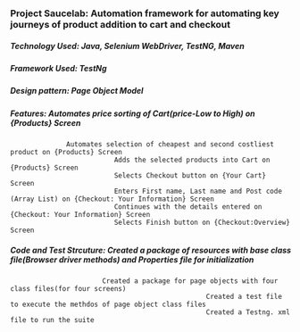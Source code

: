 ### Project Saucelab: Automation framework for automating key journeys of product addition to cart and checkout
##### Technology Used: Java, Selenium WebDriver, TestNG, Maven
##### Framework Used: TestNg
##### Design pattern: Page Object Model
##### Features:       Automates price sorting of Cart(price-Low to High) on {Products} Screen
                  Automates selection of cheapest and second costliest product on {Products} Screen
						      Adds the selected products into Cart on {Products} Screen
						      Selects Checkout button on {Your Cart} Screen
						      Enters First name, Last name and Post code (Array List) on {Checkout: Your Information} Screen
						      Continues with the details entered on {Checkout: Your Information} Screen
						      Selects Finish button on {Checkout:Overview} Screen

##### Code and Test Strcuture: Created a package of resources with base class file(Browser driver methods) and Properties file for initialization
                           Created a package for page objects with four class files(for four screens)
													 Created a test file to execute the methdos of page object class files
													 Created a Testng. xml file to run the suite
